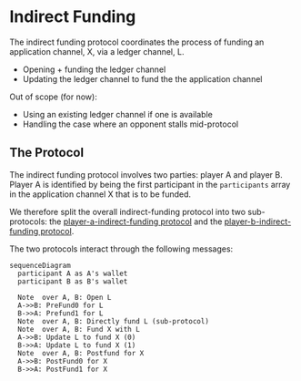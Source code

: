 # Indirect Funding

The indirect funding protocol coordinates the process of funding an application channel, X, via a ledger channel, L.

- Opening + funding the ledger channel
- Updating the ledger channel to fund the the application channel

Out of scope (for now):

- Using an existing ledger channel if one is available
- Handling the case where an opponent stalls mid-protocol

## The Protocol

The indirect funding protocol involves two parties: player A and player B.
Player A is identified by being the first participant in the `participants` array in
the application channel X that is to be funded.

We therefore split the overall indirect-funding protocol into two sub-protocols: the
[player-a-indirect-funding protocol](./player-a/readme.md) and the [player-b-indirect-funding protocol](./player-b/readme.md).

The two protocols interact through the following messages:

```mermaid
sequenceDiagram
  participant A as A's wallet
  participant B as B's wallet

  Note  over A, B: Open L
  A->>B: PreFund0 for L
  B->>A: Prefund1 for L
  Note  over A, B: Directly fund L (sub-protocol)
  Note  over A, B: Fund X with L
  A->>B: Update L to fund X (0)
  B->>A: Update L to fund X (1)
  Note  over A, B: Postfund for X
  A->>B: PostFund0 for X
  B->>A: PostFund1 for X
```
